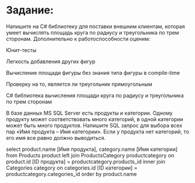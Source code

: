 # Задание:

Напишите на C# библиотеку для поставки внешним клиентам, которая умеет вычислять площадь круга по радиусу и треугольника по трем сторонам. Дополнительно к работоспособности оценим:

Юнит-тесты

Легкость добавления других фигур

Вычисление площади фигуры без знания типа фигуры в compile-time

Проверку на то, является ли треугольник прямоугольным


C# библиотека вычисления площади круга по радиусу и треугольника по трем сторонам




В базе данных MS SQL Server есть продукты и категории. Одному продукту может соответствовать много категорий, в одной категории может быть много продуктов. Напишите SQL запрос для выбора всех пар «Имя продукта – Имя категории». Если у продукта нет категорий, то его имя все равно должно выводиться.

select product.name [Имя продукта], category.name [Имя категории]
from Products product
left join ProductsCategory productcategory on product.id [ID продукта] = productcategory.products_id
inner join Categories category on categories.id [ID категории] = productcategory.categories_id
order by product.name
